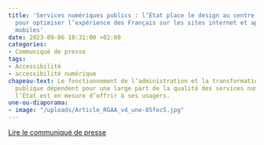 ```yaml
---
title: 'Services numériques publics : l’État place le design au centre de sa stratégie
  pour optimiser l’expérience des Français sur les sites internet et applications
  mobiles'
date: 2023-09-06 10:31:00 +02:00
categories:
- Communiqué de presse
tags:
- Accessibilité
- accessibilité numérique
chapeau-text: Le fonctionnement de l’administration et la transformation de l’action
  publique dépendent pour une large part de la qualité des services numériques que
  l’État est en mesure d’offrir à ses usagers.
une-ou-diaporama:
- image: "/uploads/Article_RGAA_v4_une-85fec5.jpg"
---
```


<div class="lien-important"><p><a href="https://www.numerique.gouv.fr/espace-presse/services-numeriques-publics-circulaire-premiere-ministre/">Lire le communiqué de presse</a></p></div>